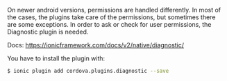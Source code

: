 On newer android versions, permissions are handled differently. In most of the cases, the plugins take care of the permissions, but sometimes there are some exceptions.
In order to ask or check for user permissions, the Diagnostic plugin is needed.

Docs: https://ionicframework.com/docs/v2/native/diagnostic/

You have to install the plugin with:
```sh
$ ionic plugin add cordova.plugins.diagnostic --save